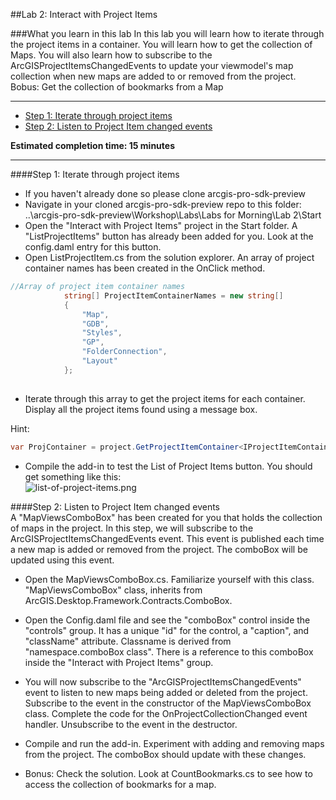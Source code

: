##Lab 2: Interact with Project Items 

###What you learn in this lab
In this lab you will learn how to iterate through the project items in a container. You will learn how to get the collection of Maps. You will also learn how to subscribe to the ArcGISProjectItemsChangedEvents to update your viewmodel's map collection when new maps are added to or removed from the project. Bobus: Get the collection of bookmarks from a Map

*******

* [Step 1: Iterate through project items](#step-1-iterate-through-project-items)
* [Step 2: Listen to Project Item changed events](#step-2-listen-to-project-item-changed-events)

**Estimated completion time: 15 minutes**

****

####Step 1: Iterate through project items
* If you haven't already done so please clone arcgis-pro-sdk-preview  
* Navigate in your cloned arcgis-pro-sdk-preview repo to this folder:  
  ..\arcgis-pro-sdk-preview\Workshop\Labs\Labs for Morning\Lab 2\Start 
* Open the "Interact with Project Items" project in the Start folder. A "ListProjectItems" button has already been added for you. Look at the config.daml entry for this button.
* Open ListProjectItem.cs from the solution explorer. An array of project container names has been created in the OnClick method.

```c#
//Array of project item container names
            string[] ProjectItemContainerNames = new string[]
            {
                "Map",
                "GDB",
                "Styles",
                "GP",
                "FolderConnection",
                "Layout"                  
            };
            
```
* Iterate through this array to get the project items for each container.  Display all the project items found using a message box.

Hint:
```c#
var ProjContainer = project.GetProjectItemContainer<IProjectItemContainer>("Project Container Name");
```
* Compile the add-in to test the List of Project Items button. You should get something like this:  
![list-of-project-items.png](https://github.com/UmaHarano/my-test-repo/tree/master/images/Lab2/list-of-project-items.png)


####Step 2: Listen to Project Item changed events  
A "MapViewsComboBox" has been created for you that holds the collection of maps in the project.  In this step, we will  subscribe to the ArcGISProjectItemsChangedEvents event. This event is published each time a new map is added or removed from the project. The comboBox will be updated using this event. 

* Open the MapViewsComboBox.cs. Familiarize yourself with this class. "MapViewsComboBox" class, inherits from  ArcGIS.Desktop.Framework.Contracts.ComboBox. 

* Open the Config.daml file and see the "comboBox" control inside the "controls" group.  It has a unique "id" for the control, a "caption", and "className" attribute. Classname is derived from "namespace.comboBox class". There is a reference to this comboBox inside the "Interact with Project Items" group.

* You will now subscribe to the "ArcGISProjectItemsChangedEvents" event to listen to new maps being added or deleted from the project.  Subscribe to the event in the constructor of the MapViewsComboBox class. Complete the code for the OnProjectCollectionChanged event handler. Unsubscribe to the event in the destructor.  

* Compile and run the add-in. Experiment with adding and removing maps from the project. The comboBox should update with these changes.

* Bonus: Check the solution. Look at CountBookmarks.cs to see how to access the collection of bookmarks for a map. 


